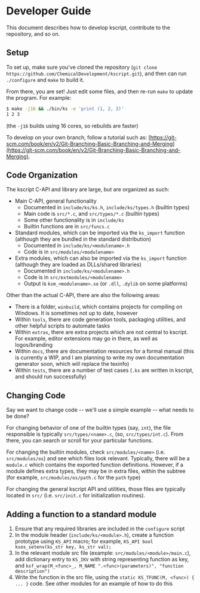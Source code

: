 # Developer Guide

This document describes how to develop kscript, contribute to the repository, and so on. 

## Setup

To set up, make sure you've cloned the repository (`git clone https://github.com/ChemicalDevelopment/kscript.git`), and then can run `./configure` and `make` to build it.

From there, you are set! Just edit some files, and then re-run `make` to update the program. For example:

```bash
$ make -j16 && ./bin/ks -e 'print (1, 2, 3)'
1 2 3 
```

(the `-j16` builds using 16 cores, so rebuilds are faster)

To develop on your own branch, follow a tutorial such as: [https://git-scm.com/book/en/v2/Git-Branching-Basic-Branching-and-Merging](https://git-scm.com/book/en/v2/Git-Branching-Basic-Branching-and-Merging).


## Code Organization

The kscript C-API and library are large, but are organized as such:

  * Main C-API, general functionality
    * Documented in `include/ks/ks.h`, `include/ks/types.h` (builtin types)
    * Main code is `src/*.c`, and `src/types/*.c` (builtin types)
    * Some other functionality is in `include/ks`
    * Builtin functions are in `src/funcs.c`
  * Standard modules, which can be imported via the `ks_import` function (although they are bundled in the standard distribution)
    * Documented in `include/ks/<modulename>.h`
    * Code is in `src/modules/<modulename>`
  * Extra modules, which can also be imported via the `ks_import` function (although they are loaded as DLLs/shared libraries)
    * Documented in `include/ks/<modulename>.h`
    * Code is in `src/extmodules/<modulename>`
    * Output is `ksm_<modulename>.so` (or `.dll`, `.dylib` on some platforms)

Other than the actual C-API, there are also the following areas:
 
  * There is a folder, `winbuild`, which contains projects for compiling on Windows. It is sometimes not up to date, however
  * Within `tools`, there are code generation tools, packaging utilities, and other helpful scripts to automate tasks
  * Within `extras`, there are extra projects which are not central to kscript. For example, editor extensions may go in there, as well as logos/branding
  * Within `docs`, there are documentation resources for a formal manual (this is currently a WIP, and I am planning to write my own documentation generator soon, which will replace the texinfo)
  * Within `tests`, there are a number of test cases (`.ks` are written in kscript, and should run successfully)


## Changing Code

Say we want to change code -- we'll use a simple example -- what needs to be done?

For changing behavior of one of the builtin types (say, `int`), the file responsible is typically `src/types/<name>.c`, (so, `src/types/int.c`). From there, you can search or scroll for your particular functions.

For changing the builtin modules, check `src/modules/<name>` (i.e. `src/modules/os`) and see which files look relevant. Typically, there will be a `module.c` which contains the exported function definitions. However, if a module defines extra types, they may be in extra files, within the subtree (for example, `src/modules/os/path.c` for the `path` type)

For changing the general kscript API and utilities, those files are typically located in `src/` (i.e. `src/init.c` for initialization routines).


## Adding a function to a standard module

1. Ensure that any required libraries are included in the `configure` script
2. In the module header (`include/ks/<module>.h`), create a function prototype using `KS_API` macro; for example, `KS_API bool ksos_setenv(ks_str key, ks_str val);`
3. In the relevant module src file (example: `src/modules/<module>/main.c`), add dictionary entry to `KS_IKV` with string representing function as key, and `ksf_wrap(M_<func>_, M_NAME ".<func>(parameters)", "function description")`
4. Write the function in the src file, using the `static KS_TFUNC(M, <func>) { ... }` code. See other modules for an example of how to do this

